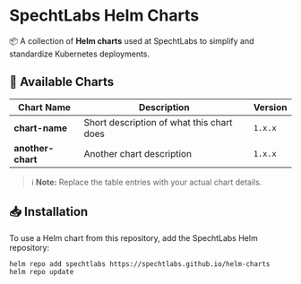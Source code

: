 # SpechtLabs Helm Charts

📦 A collection of **Helm charts** used at SpechtLabs to simplify and standardize Kubernetes deployments.

## 🚀 Available Charts

| Chart Name       | Description                                      | Version |
|-----------------|--------------------------------------------------|---------|
| **chart-name**   | Short description of what this chart does       | `1.x.x` |
| **another-chart** | Another chart description                      | `1.x.x` |

> ℹ️ **Note:** Replace the table entries with your actual chart details.

## 📥 Installation

To use a Helm chart from this repository, add the SpechtLabs Helm repository:

```sh
helm repo add spechtlabs https://spechtlabs.github.io/helm-charts
helm repo update
